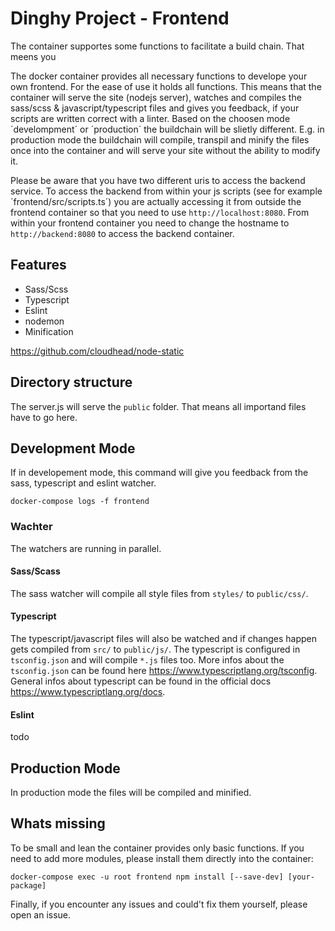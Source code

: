 # Dinghy Project - Frontend

The container supportes some functions to facilitate a build chain. That meens you 

The docker container provides all necessary functions to develope your own frontend. For the ease of use it holds all functions. This means that the container will serve the site (nodejs server), watches and compiles the sass/scss & javascript/typescript files and gives you feedback, if your scripts are written correct with a linter. Based on the choosen mode ´develompment´ or ´production´ the buildchain will be slietly different. E.g. in production mode the buildchain will compile, transpil and minify the files once into the container and will serve your site without the ability to modify it.

Please be aware that you have two different uris to access the backend service. To access the backend from within your js scripts (see for example ´frontend/src/scripts.ts´) you are actually accessing it from outside the frontend container so that you need to use `http://localhost:8080`. From within your frontend container you need to change the hostname to `http://backend:8080` to access the backend container.

## Features

* Sass/Scss
* Typescript
* Eslint
* nodemon
* Minification

https://github.com/cloudhead/node-static

## Directory structure

The server.js will serve the `public` folder. That means all importand files have to go here.


## Development Mode

If in developement mode, this command will give you feedback from the sass, typescript and eslint watcher.

```
docker-compose logs -f frontend
```

### Wachter

The watchers are running in parallel.

#### Sass/Scass

The sass watcher will compile all style files from `styles/` to `public/css/`.

#### Typescript

The typescript/javascript files will also be watched and if changes happen gets compiled from `src/` to `public/js/`. The typescript is configured in `tsconfig.json` and will compile `*.js` files too. More infos about the `tsconfig.json` can be found here https://www.typescriptlang.org/tsconfig. General infos about typescript can be found in the official docs https://www.typescriptlang.org/docs.

#### Eslint

todo


## Production Mode

In production mode the files will be compiled and minified.

## Whats missing

To be small and lean the container provides only basic functions. If you need to add more modules, please install them directly into the container:

```
docker-compose exec -u root frontend npm install [--save-dev] [your-package]
```

Finally, if you encounter any issues and could't fix them yourself, please open an issue.